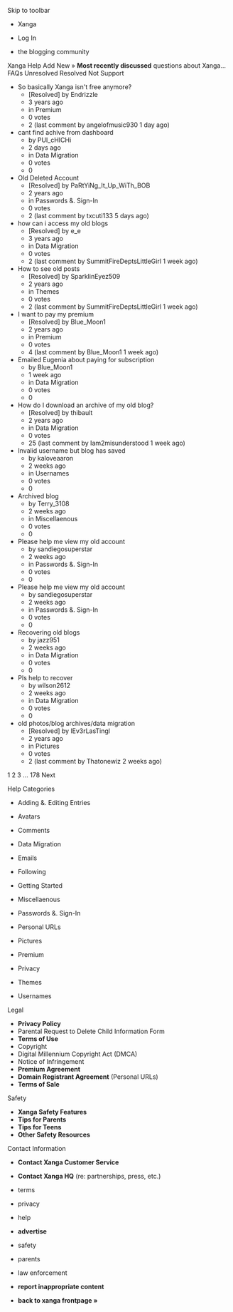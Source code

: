 Skip to toolbar

*   Xanga

*   Log In

*   the blogging community

Xanga Help Add New » **Most recently discussed** questions about Xanga… FAQs Unresolved Resolved Not Support

*   So basically Xanga isn't free anymore?
    *   \[Resolved\] by Endrizzle
    *   3 years ago
    *   in Premium
    *   0 votes
    *   2 (last comment by angelofmusic930 1 day ago)
*   cant find achive from dashboard
    *   by PUI\_cHICHi
    *   2 days ago
    *   in Data Migration
    *   0 votes
    *   0
*   Old Deleted Account
    *   \[Resolved\] by PaRtYiNg\_It\_Up\_WiTh\_BOB
    *   2 years ago
    *   in Passwords &. Sign-In
    *   0 votes
    *   2 (last comment by txcuti133 5 days ago)
*   how can i access my old blogs
    *   \[Resolved\] by e\_e
    *   3 years ago
    *   in Data Migration
    *   0 votes
    *   2 (last comment by SummitFireDeptsLittleGirl 1 week ago)
*   How to see old posts
    *   \[Resolved\] by SparklinEyez509
    *   2 years ago
    *   in Themes
    *   0 votes
    *   2 (last comment by SummitFireDeptsLittleGirl 1 week ago)
*   I want to pay my premium
    *   \[Resolved\] by Blue\_Moon1
    *   2 years ago
    *   in Premium
    *   0 votes
    *   4 (last comment by Blue\_Moon1 1 week ago)
*   Emailed Eugenia about paying for subscription
    *   by Blue\_Moon1
    *   1 week ago
    *   in Data Migration
    *   0 votes
    *   0
*   How do I download an archive of my old blog?
    *   \[Resolved\] by thibault
    *   2 years ago
    *   in Data Migration
    *   0 votes
    *   25 (last comment by Iam2misunderstood 1 week ago)
*   Invalid username but blog has saved
    *   by kaloveaaron
    *   2 weeks ago
    *   in Usernames
    *   0 votes
    *   0
*   Archived blog
    *   by Terry\_3108
    *   2 weeks ago
    *   in Miscellaenous
    *   0 votes
    *   0
*   Please help me view my old account
    *   by sandiegosuperstar
    *   2 weeks ago
    *   in Passwords &. Sign-In
    *   0 votes
    *   0
*   Please help me view my old account
    *   by sandiegosuperstar
    *   2 weeks ago
    *   in Passwords &. Sign-In
    *   0 votes
    *   0
*   Recovering old blogs
    *   by jazz951
    *   2 weeks ago
    *   in Data Migration
    *   0 votes
    *   0
*   Pls help to recover
    *   by wilson2612
    *   2 weeks ago
    *   in Data Migration
    *   0 votes
    *   0
*   old photos/blog archives/data migration
    *   \[Resolved\] by lEv3rLasTingl
    *   2 years ago
    *   in Pictures
    *   0 votes
    *   2 (last comment by Thatonewiz 2 weeks ago)

1 2 3 ... 178 Next

Help Categories

*   Adding &. Editing Entries
*   Avatars
*   Comments
*   Data Migration
*   Emails
*   Following
*   Getting Started
*   Miscellaenous

*   Passwords &. Sign-In
*   Personal URLs
*   Pictures
*   Premium
*   Privacy
*   Themes
*   Usernames

Legal

*   **Privacy Policy**
*   Parental Request to Delete Child Information Form
*   **Terms of Use**
*   Copyright
*   Digital Millennium Copyright Act (DMCA)
*   Notice of Infringement
*   **Premium Agreement**
*   **Domain Registrant Agreement** (Personal URLs)
*   **Terms of Sale**

Safety

*   **Xanga Safety Features**
*   **Tips for Parents**
*   **Tips for Teens**
*   **Other Safety Resources**

Contact Information

*   **Contact Xanga Customer Service**
*   **Contact Xanga HQ** (re: partnerships, press, etc.)

*   terms
*   privacy
*   help
*   **advertise**

*   safety
*   parents
*   law enforcement
*   **report inappropriate content**

*   **back to xanga frontpage »**